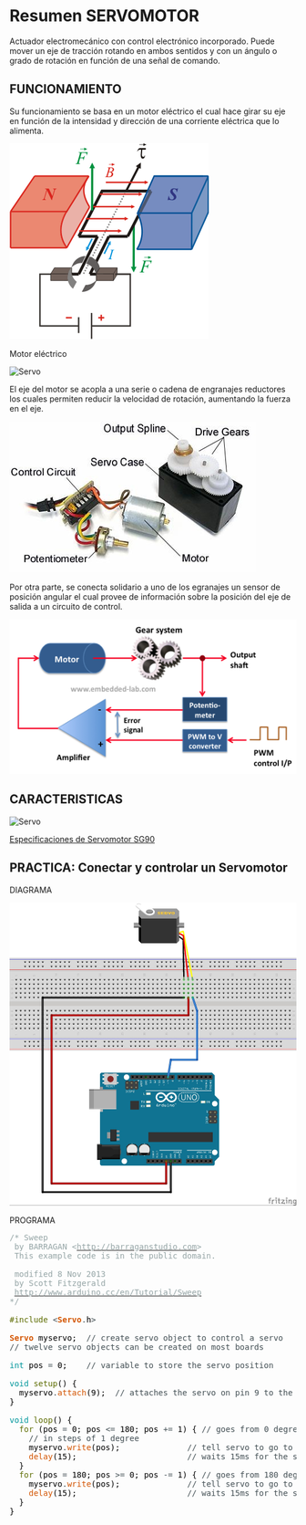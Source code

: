 # Resumen SERVOMOTOR

Actuador electromecánico con control electrónico incorporado. Puede mover un eje de tracción rotando en ambos sentidos y con un ángulo o grado de rotación en función de una señal de comando.

## FUNCIONAMIENTO

Su funcionamiento se basa en un motor eléctrico el cual hace girar su eje en función de la intensidad y dirección de una corriente eléctrica que lo alimenta.

![MOTOR](./motor.gif)

Motor eléctrico

![Servo](https://2.bp.blogspot.com/-Tc0cF3cTbbg/V0MC5gS1qrI/AAAAAAAADE4/AfEugLdBGBQ3A7LZk5bjpbI2xevkRCRcwCLcB/s1600/Mca.GIF)

El eje del motor se acopla a una serie o cadena de engranajes reductores los cuales permiten reducir la velocidad de rotación, aumentando la fuerza en el eje.

![MOTOR](./servo-parts.jpg)

Por otra parte, se conecta solidario a uno de los egranajes un sensor de posición angular el cual provee de información sobre la posición del eje de salida a un circuito de control.

![MOTOR](./ServoMEchanism.png)

## CARACTERISTICAS

![Servo](http://www.info-ab.uclm.es/labelec/solar/electronica/elementos/servomotores/smov.gif)

[Especificaciones de Servomotor SG90](SG90Servo.pdf)

## PRACTICA: Conectar y controlar un Servomotor

DIAGRAMA

![ServoSolo](./SERVO_SOLO_bb.jpg)

PROGRAMA

<pre>
<font color="#95a5a6">/* Sweep</font>
<font color="#95a5a6"> by BARRAGAN &lt;</font><u><font color="#95a5a6">http://barraganstudio.com</font></u><font color="#95a5a6">&gt;</font>
<font color="#95a5a6"> This example code is in the public domain.</font>
<font color="#95a5a6"></font>
<font color="#95a5a6"> modified 8 Nov 2013</font>
<font color="#95a5a6"> by Scott Fitzgerald</font>
<font color="#95a5a6"> </font><u><font color="#95a5a6">http://www.arduino.cc/en/Tutorial/Sweep</font></u><font color="#95a5a6"></font>
<font color="#95a5a6">*/</font>

<font color="#5e6d03">#include</font> <font color="#434f54">&lt;</font><b><font color="#d35400">Servo</font></b><font color="#434f54">.</font><font color="#000000">h</font><font color="#434f54">&gt;</font>

<b><font color="#d35400">Servo</font></b> <font color="#000000">myservo</font><font color="#000000">;</font> &nbsp;<font color="#434f54">// create servo object to control a servo</font>
<font color="#434f54">// twelve servo objects can be created on most boards</font>

<font color="#00979c">int</font> <font color="#000000">pos</font> <font color="#434f54">=</font> <font color="#000000">0</font><font color="#000000">;</font> &nbsp;&nbsp;&nbsp;<font color="#434f54">// variable to store the servo position</font>

<font color="#00979c">void</font> <font color="#5e6d03">setup</font><font color="#000000">(</font><font color="#000000">)</font> <font color="#000000">{</font>
 &nbsp;<font color="#000000">myservo</font><font color="#434f54">.</font><font color="#d35400">attach</font><font color="#000000">(</font><font color="#000000">9</font><font color="#000000">)</font><font color="#000000">;</font> &nbsp;<font color="#434f54">// attaches the servo on pin 9 to the servo object</font>
<font color="#000000">}</font>

<font color="#00979c">void</font> <font color="#5e6d03">loop</font><font color="#000000">(</font><font color="#000000">)</font> <font color="#000000">{</font>
 &nbsp;<font color="#5e6d03">for</font> <font color="#000000">(</font><font color="#000000">pos</font> <font color="#434f54">=</font> <font color="#000000">0</font><font color="#000000">;</font> <font color="#000000">pos</font> <font color="#434f54">&lt;=</font> <font color="#000000">180</font><font color="#000000">;</font> <font color="#000000">pos</font> <font color="#434f54">+=</font> <font color="#000000">1</font><font color="#000000">)</font> <font color="#000000">{</font> <font color="#434f54">// goes from 0 degrees to 180 degrees</font>
 &nbsp;&nbsp;&nbsp;<font color="#434f54">// in steps of 1 degree</font>
 &nbsp;&nbsp;&nbsp;<font color="#000000">myservo</font><font color="#434f54">.</font><font color="#d35400">write</font><font color="#000000">(</font><font color="#000000">pos</font><font color="#000000">)</font><font color="#000000">;</font> &nbsp;&nbsp;&nbsp;&nbsp;&nbsp;&nbsp;&nbsp;&nbsp;&nbsp;&nbsp;&nbsp;&nbsp;&nbsp;<font color="#434f54">// tell servo to go to position in variable 'pos'</font>
 &nbsp;&nbsp;&nbsp;<font color="#d35400">delay</font><font color="#000000">(</font><font color="#000000">15</font><font color="#000000">)</font><font color="#000000">;</font> &nbsp;&nbsp;&nbsp;&nbsp;&nbsp;&nbsp;&nbsp;&nbsp;&nbsp;&nbsp;&nbsp;&nbsp;&nbsp;&nbsp;&nbsp;&nbsp;&nbsp;&nbsp;&nbsp;&nbsp;&nbsp;&nbsp;<font color="#434f54">// waits 15ms for the servo to reach the position</font>
 &nbsp;<font color="#000000">}</font>
 &nbsp;<font color="#5e6d03">for</font> <font color="#000000">(</font><font color="#000000">pos</font> <font color="#434f54">=</font> <font color="#000000">180</font><font color="#000000">;</font> <font color="#000000">pos</font> <font color="#434f54">&gt;=</font> <font color="#000000">0</font><font color="#000000">;</font> <font color="#000000">pos</font> <font color="#434f54">-=</font> <font color="#000000">1</font><font color="#000000">)</font> <font color="#000000">{</font> <font color="#434f54">// goes from 180 degrees to 0 degrees</font>
 &nbsp;&nbsp;&nbsp;<font color="#000000">myservo</font><font color="#434f54">.</font><font color="#d35400">write</font><font color="#000000">(</font><font color="#000000">pos</font><font color="#000000">)</font><font color="#000000">;</font> &nbsp;&nbsp;&nbsp;&nbsp;&nbsp;&nbsp;&nbsp;&nbsp;&nbsp;&nbsp;&nbsp;&nbsp;&nbsp;<font color="#434f54">// tell servo to go to position in variable 'pos'</font>
 &nbsp;&nbsp;&nbsp;<font color="#d35400">delay</font><font color="#000000">(</font><font color="#000000">15</font><font color="#000000">)</font><font color="#000000">;</font> &nbsp;&nbsp;&nbsp;&nbsp;&nbsp;&nbsp;&nbsp;&nbsp;&nbsp;&nbsp;&nbsp;&nbsp;&nbsp;&nbsp;&nbsp;&nbsp;&nbsp;&nbsp;&nbsp;&nbsp;&nbsp;&nbsp;<font color="#434f54">// waits 15ms for the servo to reach the position</font>
 &nbsp;<font color="#000000">}</font>
<font color="#000000">}</font>

</pre>
